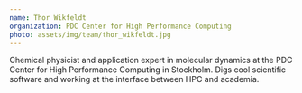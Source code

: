 ```yaml
---
name: Thor Wikfeldt
organization: PDC Center for High Performance Computing
photo: assets/img/team/thor_wikfeldt.jpg
---
```


Chemical physicist and application expert in molecular dynamics at the PDC 
Center for High Performance Computing in Stockholm. 
Digs cool scientific software and working at the interface between HPC and academia.

